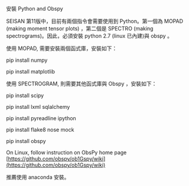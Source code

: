 安裝 Python and Obspy

SEISAN 第11版中，目前有兩個指令會需要使用到 Python。第一個為 MOPAD \(making moment tensor plots\) ，第二個是 SPECTRO \(making spectrograms\)。因此，必須安裝  python 2.7 \(linux 已內建\)與 obspy 。

使用 MOPAD, 需要安裝兩個函式庫，安裝如下：

pip install numpy

pip install matplotlib

使用 SPECTROGRAM, 則需要其他函式庫與 Obspy ，安裝如下：

pip install scipy

pip install lxml sqlalchemy

pip install pyreadline ipython

pip install flake8 nose mock

pip install obspy

On Linux, follow instruction on ObsPy home page [https://github.com/obspy/ob1Gspy/wiki](https://github.com/obspy/ob1Gspy/wiki)

推薦使用 anaconda 安裝。

